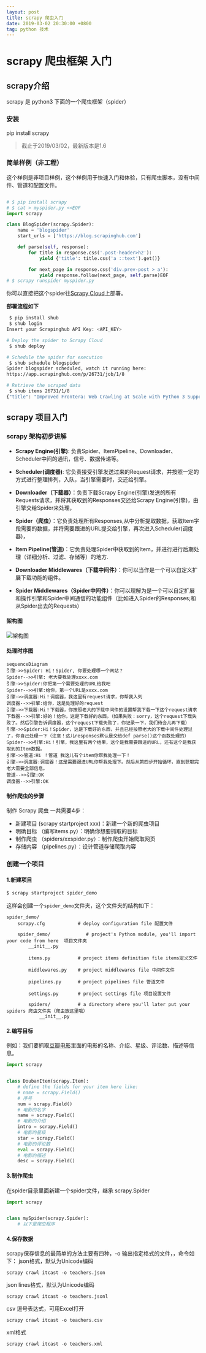 ```yaml
---
layout: post
title: scrapy 爬虫入门
date: 2019-03-02 20:30:00 +0800
tag: python 技术
---
```


# scrapy 爬虫框架 入门

## scrapy介绍
scrapy 是 python3 下面的一个爬虫框架（spider）
### 安装
pip install scrapy
> 截止于2019/03/02，最新版本是1.6

### 简单样例（非工程）

这个样例是非项目样例，这个样例用于快速入门和体验，只有爬虫脚本，没有中间件、管道和配置文件。

```python

# $ pip install scrapy
# $ cat > myspider.py <<EOF
import scrapy

class BlogSpider(scrapy.Spider):
    name = 'blogspider'
    start_urls = ['https://blog.scrapinghub.com']

    def parse(self, response):
        for title in response.css('.post-header>h2'):
            yield {'title': title.css('a ::text').get()}

        for next_page in response.css('div.prev-post > a'):
            yield response.follow(next_page, self.parse)EOF
# $ scrapy runspider myspider.py
```

你可以直接把这个spider往[Scrapy Cloud](https://scrapinghub.com/scrapy-cloud/?_ga=2.200499438.1709094974.1551496365-1031350465.1546594127)上部署。

**部署流程如下**

```bash
 $ pip install shub
 $ shub login
Insert your Scrapinghub API Key: <API_KEY>

# Deploy the spider to Scrapy Cloud
 $ shub deploy

# Schedule the spider for execution
 $ shub schedule blogspider 
Spider blogspider scheduled, watch it running here:
https://app.scrapinghub.com/p/26731/job/1/8

# Retrieve the scraped data
 $ shub items 26731/1/8
{"title": "Improved Frontera: Web Crawling at Scale with Python 3 Support"}{"title": "How to Crawl the Web Politely with Scrapy"}...
```

## scrapy 项目入门

### scrapy 架构初步讲解


- **Scrapy Engine(引擎)**: 负责Spider、ItemPipeline、Downloader、Scheduler中间的通讯，信号、数据传递等。

- **Scheduler(调度器)**: 它负责接受引擎发送过来的Request请求，并按照一定的方式进行整理排列，入队，当引擎需要时，交还给引擎。

- **Downloader（下载器）**：负责下载Scrapy Engine(引擎)发送的所有Requests请求，并将其获取到的Responses交还给Scrapy Engine(引擎)，由引擎交给Spider来处理，

- **Spider（爬虫）**：它负责处理所有Responses,从中分析提取数据，获取Item字段需要的数据，并将需要跟进的URL提交给引擎，再次进入Scheduler(调度器)，

- **Item Pipeline(管道)**：它负责处理Spider中获取到的Item，并进行进行后期处理（详细分析、过滤、存储等）的地方.

- **Downloader Middlewares（下载中间件）**：你可以当作是一个可以自定义扩展下载功能的组件。

- **Spider Middlewares（Spider中间件）**：你可以理解为是一个可以自定扩展和操作引擎和Spider中间通信的功能组件（比如进入Spider的Responses;和从Spider出去的Requests）

#### 架构图

![架构图](https://image-static.segmentfault.com/8c/59/8c591d54457bb033812a2b0364011e9c_articlex)

#### 处理时序图

```mermaid
sequenceDiagram
引擎->>Spider: Hi！Spider, 你要处理哪一个网站？
Spider-->>引擎: 老大要我处理xxxx.com
引擎->>Spider:你把第一个需要处理的URL给我吧
Spider-->>引擎:给你，第一个URL是xxxx.com
引擎->>调度器:Hi！调度器，我这里有request请求，你帮我入列
调度器-->>引擎:给你，这是处理好的request
引擎->>下载器:Hi！下载器，你按照老大的下载中间件的设置帮我下载一下这个request请求
下载器-->>引擎:好的！给你，这是下载好的东西。（如果失败：sorry，这个request下载失败了。然后引擎告诉调度器，这个request下载失败了，你记录一下，我们待会儿再下载）
引擎->>Spider:Hi！Spider，这是下载好的东西，并且已经按照老大的下载中间件处理过了，你自己处理一下（注意！这儿responses默认是交给def parse()这个函数处理的）
Spider-->>引擎:Hi！引擎，我这里有两个结果，这个是我需要跟进的URL，还有这个是我获取到的Item数据。
引擎->>管道:Hi ！管道 我这儿有个item你帮我处理一下！
引擎->>调度器:调度器！这是需要跟进URL你帮我处理下。然后从第四步开始循环，直到获取完老大需要全部信息。
管道-->>引擎:OK
调度器-->>引擎:OK
```

#### 制作爬虫的步骤


制作 Scrapy 爬虫 一共需要4步：
- 新建项目 (scrapy startproject xxx)：新建一个新的爬虫项目
- 明确目标 （编写items.py）：明确你想要抓取的目标
- 制作爬虫 （spiders/xxspider.py）：制作爬虫开始爬取网页
- 存储内容 （pipelines.py）：设计管道存储爬取内容

### 创建一个项目


#### 1.新建项目

```bash
$ scrapy startproject spider_demo
```

这样会创建一个`spider_demo`文件夹，这个文件夹的结构如下：

```
spider_demo/
    scrapy.cfg            # deploy configuration file 配置文件

    spider_demo/             # project's Python module, you'll import your code from here  项目文件夹
        __init__.py

        items.py          # project items definition file items定义文件

        middlewares.py    # project middlewares file 中间件文件

        pipelines.py      # project pipelines file 管道文件

        settings.py       # project settings file 项目设置文件

        spiders/          # a directory where you'll later put your spiders 爬虫文件夹（爬虫放这里哦）
            __init__.py
```

#### 2.编写目标

例如：我们要抓取[豆瓣电影](https://movie.douban.com/)里面的电影的名称、介绍、星级、评论数、描述等信息。

```python
import scrapy


class DoubanItem(scrapy.Item):    
    # define the fields for your item here like:    
    # name = scrapy.Field()    
    # 序号    
    num = scrapy.Field()    
    # 电影的名字    
    name = scrapy.Field()    
    # 电影的介绍    
    intro = scrapy.Field()    
    # 电影的星级    
    star = scrapy.Field()    
    # 电影的评论数    
    eval = scrapy.Field()    
    # 电影的描述    
    desc = scrapy.Field()
```

#### 3.制作爬虫

在spider目录里面新建一个spider文件，继承 scrapy.Spider

```python
import scrapy


class mySpider(scrapy.Spider):
    # 以下是爬虫程序


```

#### 4.保存数据


scrapy保存信息的最简单的方法主要有四种，-o 输出指定格式的文件，，命令如下：
json格式，默认为Unicode编码
```
scrapy crawl itcast -o teachers.json
```
json lines格式，默认为Unicode编码
```
scrapy crawl itcast -o teachers.jsonl
```
csv 逗号表达式，可用Excel打开
```
scrapy crawl itcast -o teachers.csv
```
xml格式
```
scrapy crawl itcast -o teachers.xml
```